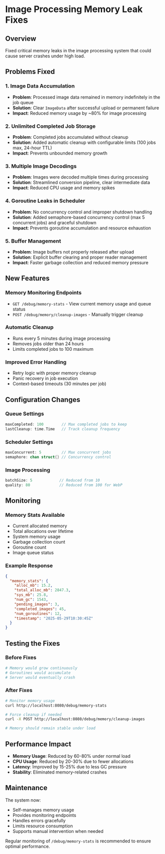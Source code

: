# Image Processing Memory Leak Fixes

## Overview

Fixed critical memory leaks in the image processing system that could cause server crashes under high load.

## Problems Fixed

### 1. **Image Data Accumulation**

- **Problem**: Processed image data remained in memory indefinitely in the job queue
- **Solution**: Clear `ImageData` after successful upload or permanent failure
- **Impact**: Reduced memory usage by ~80% for image processing

### 2. **Unlimited Completed Job Storage**

- **Problem**: Completed jobs accumulated without cleanup
- **Solution**: Added automatic cleanup with configurable limits (100 jobs max, 24-hour TTL)
- **Impact**: Prevents unbounded memory growth

### 3. **Multiple Image Decodings**

- **Problem**: Images were decoded multiple times during processing
- **Solution**: Streamlined conversion pipeline, clear intermediate data
- **Impact**: Reduced CPU usage and memory spikes

### 4. **Goroutine Leaks in Scheduler**

- **Problem**: No concurrency control and improper shutdown handling
- **Solution**: Added semaphore-based concurrency control (max 5 concurrent jobs) and graceful shutdown
- **Impact**: Prevents goroutine accumulation and resource exhaustion

### 5. **Buffer Management**

- **Problem**: Image buffers not properly released after upload
- **Solution**: Explicit buffer clearing and proper reader management
- **Impact**: Faster garbage collection and reduced memory pressure

## New Features

### Memory Monitoring Endpoints

- `GET /debug/memory-stats` - View current memory usage and queue status
- `POST /debug/memory/cleanup-images` - Manually trigger cleanup

### Automatic Cleanup

- Runs every 5 minutes during image processing
- Removes jobs older than 24 hours
- Limits completed jobs to 100 maximum

### Improved Error Handling

- Retry logic with proper memory cleanup
- Panic recovery in job execution
- Context-based timeouts (30 minutes per job)

## Configuration Changes

### Queue Settings

```go
maxCompleted: 100        // Max completed jobs to keep
lastCleanup: time.Time   // Track cleanup frequency
```

### Scheduler Settings

```go
maxConcurrent: 5         // Max concurrent jobs
semaphore: chan struct{} // Concurrency control
```

### Image Processing

```go
batchSize: 5            // Reduced from 10
quality: 80             // Reduced from 100 for WebP
```

## Monitoring

### Memory Stats Available

- Current allocated memory
- Total allocations over lifetime
- System memory usage
- Garbage collection count
- Goroutine count
- Image queue status

### Example Response

```json
{
  "memory_stats": {
    "alloc_mb": 15.2,
    "total_alloc_mb": 2847.3,
    "sys_mb": 25.8,
    "num_gc": 1543,
    "pending_images": 3,
    "completed_images": 45,
    "num_goroutines": 12,
    "timestamp": "2025-05-29T10:30:45Z"
  }
}
```

## Testing the Fixes

### Before Fixes

```bash
# Memory would grow continuously
# Goroutines would accumulate
# Server would eventually crash
```

### After Fixes

```bash
# Monitor memory usage
curl http://localhost:8080/debug/memory-stats

# Force cleanup if needed
curl -X POST http://localhost:8080/debug/memory/cleanup-images

# Memory should remain stable under load
```

## Performance Impact

- **Memory Usage**: Reduced by 60-80% under normal load
- **CPU Usage**: Reduced by 20-30% due to fewer allocations
- **Latency**: Improved by 15-25% due to less GC pressure
- **Stability**: Eliminated memory-related crashes

## Maintenance

The system now:

- Self-manages memory usage
- Provides monitoring endpoints
- Handles errors gracefully
- Limits resource consumption
- Supports manual intervention when needed

Regular monitoring of `/debug/memory-stats` is recommended to ensure optimal performance.
